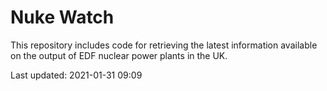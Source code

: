 # Nuke Watch

This repository includes code for retrieving the latest information available on the output of EDF nuclear power plants in the UK.

Last updated: 2021-01-31 09:09